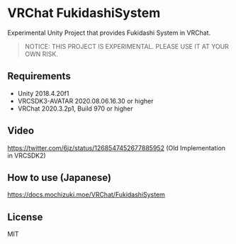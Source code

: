 # VRChat FukidashiSystem

Experimental Unity Project that provides Fukidashi System in VRChat.

> NOTICE: THIS PROJECT IS EXPERIMENTAL. PLEASE USE IT AT YOUR OWN RISK.

## Requirements

- Unity 2018.4.20f1
- VRCSDK3-AVATAR 2020.08.06.16.30 or higher
- VRChat 2020.3.2p1, Build 970 or higher

## Video

https://twitter.com/6jz/status/1268547452677885952 (Old Implementation in VRCSDK2)

## How to use (Japanese)

https://docs.mochizuki.moe/VRChat/FukidashiSystem

## License

MIT
